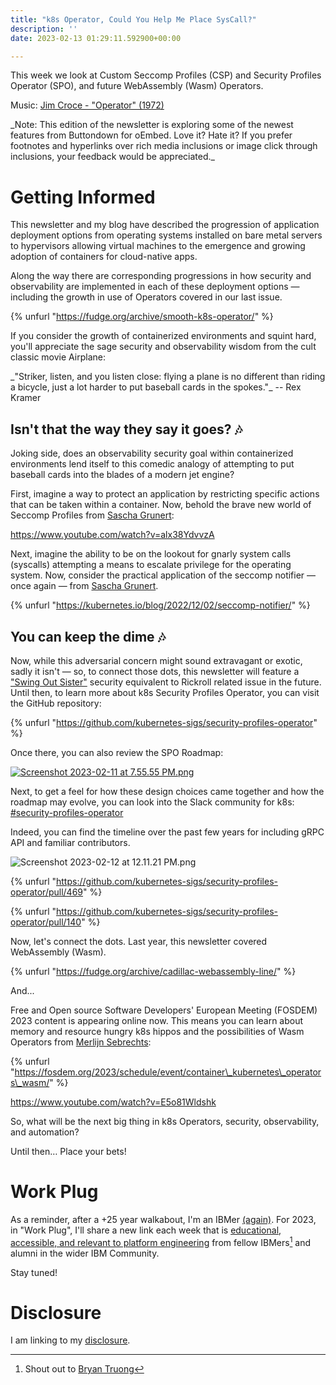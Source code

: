 ```yaml
---
title: "k8s Operator, Could You Help Me Place SysCall?"
description: ''
date: 2023-02-13 01:29:11.592900+00:00

---
```


This week we look at Custom Seccomp Profiles (CSP) and Security Profiles Operator (SPO), and future WebAssembly (Wasm) Operators.

Music: [Jim Croce - "Operator" (1972)](https://www.youtube.com/watch?v=Bb85NvjbBm8)

\_Note: This edition of the newsletter is exploring some of the newest features from Buttondown for oEmbed. Love it? Hate it? If you prefer footnotes and hyperlinks over rich media inclusions or image click through inclusions, your feedback would be appreciated.\_

# Getting Informed

This newsletter and my blog have described the progression of application deployment options from operating systems installed on bare metal servers to hypervisors allowing virtual machines to the emergence and growing adoption of containers for cloud-native apps. 

Along the way there are corresponding progressions in how security and observability are implemented in each of these deployment options — including the growth in use of Operators covered in our last issue.

{% unfurl "https://fudge.org/archive/smooth-k8s-operator/" %}

If you consider the growth of containerized environments and squint hard, you'll appreciate the sage security and observability wisdom from the cult classic movie Airplane:

\_"Striker, listen, and you listen close: flying a plane is no different than riding a bicycle, just a lot harder to put baseball cards in the spokes."\_ -- Rex Kramer

## Isn't that the way they say it goes? 🎶

Joking side, does an observability security goal within containerized environments lend itself to this comedic analogy of attempting to put baseball cards into the blades of a modern jet engine?

First, imagine a way to protect an application by restricting specific actions that can be taken within a container. Now, behold the brave new world of Seccomp Profiles from [Sascha Grunert](https://www.linkedin.com/in/sascha-grunert/):

https://www.youtube.com/watch?v=alx38YdvvzA

Next, imagine the ability to be on the lookout for gnarly system calls (syscalls) attempting a means to escalate privilege for the operating system. Now, consider the practical application of the seccomp notifier — once again — from [Sascha Grunert](https://www.linkedin.com/in/sascha-grunert/).

{% unfurl "https://kubernetes.io/blog/2022/12/02/seccomp-notifier/" %}

## You can keep the dime 🎶

Now, while this adversarial concern might sound extravagant or exotic, sadly it isn't — so, to connect those dots, this newsletter will feature a ["Swing Out Sister"](https://www.youtube.com/watch?v=IIOJdMdS56k) security equivalent to Rickroll related issue in the future. Until then, to learn more about k8s Security Profiles Operator, you can visit the GitHub repository:

{% unfurl "https://github.com/kubernetes-sigs/security-profiles-operator" %}

Once there, you can also review the SPO Roadmap:

[![Screenshot 2023-02-11 at 7.55.55 PM.png](https://buttondown-attachments.s3.us-west-2.amazonaws.com/images/62f9bdb1-8cce-4d18-a5a8-449b4580a0f4.png)](https://github.com/kubernetes-sigs/security-profiles-operator)

Next, to get a feel for how these design choices came together and how the roadmap may evolve, you can look into the Slack community for k8s:
[#security-profiles-operator](https://kubernetes.slack.com/archives/C013FQNB0A2)

Indeed, you can find the timeline over the past few years for including gRPC API and familiar contributors.

![Screenshot 2023-02-12 at 12.11.21 PM.png](https://buttondown-attachments.s3.us-west-2.amazonaws.com/images/90a72b24-c173-4d4a-ae61-dff3c4dc1aa2.png)

{% unfurl "https://github.com/kubernetes-sigs/security-profiles-operator/pull/469" %}

{% unfurl "https://github.com/kubernetes-sigs/security-profiles-operator/pull/140" %}

Now, let's connect the dots. Last year, this newsletter covered WebAssembly (Wasm).

{% unfurl "https://fudge.org/archive/cadillac-webassembly-line/" %}

And...

Free and Open source Software Developers' European Meeting (FOSDEM) 2023 content is appearing online now. This means you can learn about memory and resource hungry k8s hippos and the possibilities of Wasm Operators from [Merlijn Sebrechts](https://www.linkedin.com/in/merlijn-sebrechts):

{% unfurl "https://fosdem.org/2023/schedule/event/container\_kubernetes\_operators\_wasm/" %}

https://www.youtube.com/watch?v=E5o81Wldshk

So, what will be the next big thing in k8s Operators, security, observability, and automation? 

Until then… Place your bets!

# Work Plug

As a reminder, after a +25 year walkabout, I'm an IBMer [(again)](https://jaycuthrell.com/about/). For 2023, in "Work Plug", I'll share a new link each week that is [educational, accessible, and relevant to platform engineering](https://www.youtube.com/watch?v=hVrwuMnCtok) from fellow IBMers[^Bryan Truong] and alumni in the wider IBM Community. 

Stay tuned! 

# Disclosure

I am linking to my [disclosure](https://jaycuthrell.com/disclosure/).

[^Bryan Truong]: Shout out to [Bryan Truong](https://www.linkedin.com/feed/update/urn:li:activity:6930188455708688384/)


